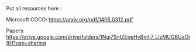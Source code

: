 Put all resources here :

Microsoft COCO:
https://arxiv.org/pdf/1405.0312.pdf

Papers:
https://drive.google.com/drive/folders/1Ngi7SnIZEpeHvBmIj7_LIzMUGBUaOi8H?usp=sharing
